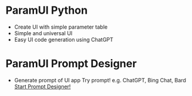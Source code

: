 # ParamUI Python  
- Create UI with simple parameter table
- Simple and universal UI
- Easy UI code generation using ChatGPT

# ParamUI Prompt Designer
- Generate prompt of UI app
Try prompt! e.g. ChatGPT, Bing Chat, Bard  
[Start Prompt Designer!](https://covao.github.io/ParamUI/html/paramui_prompt_designer.html)
